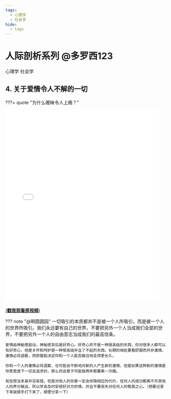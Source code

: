 ```yaml
---
tags: 
  - 心理学
  - 社会学
hide:
  - tags
---
```


# 人际剖析系列 @多罗西123

<div class="badges">
<span class="badge badge1">心理学</span>
<span class="badge badge2">社会学</span>
</div>

## 4. 关于爱情令人不解的一切

???+ quote "为什么暧昧令人上瘾？"
    <p><iframe src="//player.bilibili.com/player.html?aid=732898726&amp;cid=900166307&amp;page=1" frameborder="no" scrolling="no" width="95%" height="600"></iframe></p>
    [(**戳我观看原视频**)](https://www.bilibili.com/video/BV1fD4y1s7WJ/?spm_id_from=333.999.0.0&vd_source=e81e93bc6892fd0d7e19b265d26a2b3a)

??? note "@啊圆圆园"
    一切吸引的本质都并不是被一个人所吸引，而是被一个人的世界所吸引。我们永远要有自己的世界，不要把另外一个人当成我们全部的世界，不要把另外一个人的自由意志当成我们的最高信条。

    爱情由神秘感驱动，神秘感背后是好奇心。好奇心并不是一种很高级的东西，你对很多人都可以有好奇心，但是关怀和呵护是一种很高级并且了不起的东西。长期的相处要看舒服而并非激情，激情必将退散，而舒服能决定你和一个人能否融洽地走得更长久。

    你和一个人的激情必将退散，也可能会不断地对新的人产生新的激情，但是如果这种新的激情是你愿意放下一切去追求的，那么你这辈子可能每两年都要离一次婚。

    有些想法本身并没有错，但是对他人的伤害一定会伴随相应的代价，任何人的成功都离不开其他人的养分输送，所以学会及时安顿好对方的情，并且不要丧失对任何人的敬畏之心。（想要记录下来就顺手打下来了，顺便分享一下）
